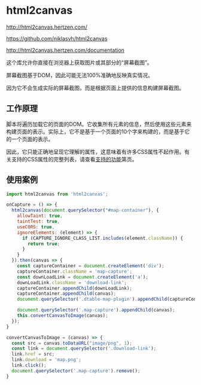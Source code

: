 # html2canvas

http://html2canvas.hertzen.com/

https://github.com/niklasvh/html2canvas

http://html2canvas.hertzen.com/documentation

这个库允许你直接在浏览器上获取图片或其部分的“屏幕截图”。

屏幕截图基于DOM，因此可能无法100%准确地反映真实情况。

因为它不会生成实际的屏幕截图，而是根据页面上提供的信息构建屏幕截图。

## 工作原理

脚本将遍历加载它的页面的DOM。它收集所有元素的信息，然后使用这些元素来构建页面的表示。实际上，它不是基于一个页面的10个字来构建的，而是基于它的一个页面的表示。

因此，它只能正确地呈现它理解的属性，这意味着有许多CSS属性不起作用。有关支持的CSS属性的完整列表，请查看[支持的功能](https://translate.baiducontent.com/transpage?cb=translateCallback&ie=utf8&source=url&query=http%3A%2F%2Fhtml2canvas.hertzen.com%2Ffeatures%2F&from=en&to=zh&token=&monLang=zh)第页。

## 使用案例

~~~jsx
import html2canvas from 'html2canvas';

onCapture = () => {
  html2canvas(document.querySelector("#map-container"), {
    allowTaint: true,
    taintTest: true,
    useCORS: true,
    ignoreElements: (element) => {
      if (CAPTURE_IGNORE_CLASS_LIST.includes(element.className)) {
        return true;
      }
    }
  }).then(canvas => {
    const captureContainer = document.createElement('div');
    captureContainer.className = 'map-capture';
    const downLoadLink = document.createElement('a');
    downLoadLink.className = 'download-link';
    captureContainer.appendChild(downLoadLink);
    captureContainer.appendChild(canvas);
    document.querySelector('.dtable-map-plugin').appendChild(captureContainer);

    document.querySelector('.map-capture').appendChild(canvas);
    this.convertCanvasToImage(canvas);
  });
}

convertCanvasToImage = (canvas) => {
  const src = canvas.toDataURL("image/png", 1);
  const link = document.querySelector('.download-link');
  link.href = src;
  link.download = 'map.png';
  link.click();
  document.querySelector('.map-capture').remove();
}
~~~

